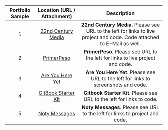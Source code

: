 | Portfolio Sample    | Location (URL / Attachment)    | Description   |
|:-------------------:|:------------------------------:|:-------------:|
|1| [22nd Century Media](https://github.com/MrMaksimize/projects_submission/blob/master/1_Pecherskiy_Maksim_SD_BEWD_22CM.md) |**22nd Century Media**. Please see URL to the left for links to live project and code. Code attached to E-Mail as well.|
|2| [PrimerPeso](https://github.com/MrMaksimize/projects_submission/blob/master/2_Pecherskiy_Maksim_SD_BEWD_PrimerPeso.md) |**PrimerPeso**. Please see URL to the left for links to live project and code.|
|3| [Are You Here Yet](https://github.com/MrMaksimize/projects_submission/blob/master/3_Pecherskiy_Maksim_SD_BEWD_AYHT.md) |**Are You Here Yet**. Please see URL to the left for links to screenshots and code.|
|4| [GitBook Starter Kit](https://github.com/MrMaksimize/projects_submission/blob/master/4_Pecherskiy_Maksim_SD_BEWD_GITBOOK_STARTER.md) |**Gitbook Starter Kit**. Please see URL to the left for links to code.|
|5| [Noty Messages](https://github.com/MrMaksimize/projects_submission/blob/master/5_Pecherskiy_Maksim_SD_BEWD_NOTY.md) |**Noty Messages**.  Please see URL to the left for links to project and code.|

